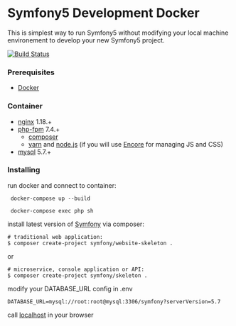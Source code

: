 # Symfony5 Development Docker
This is simplest way to run Symfony5 without modifying your local machine environement to develop your new Symfony5 project. 

[![Build Status](https://travis-ci.org/coloso/symfony-docker.svg?branch=master)](https://travis-ci.org/coloso/symfony-docker)
### Prerequisites
* [Docker](https://www.docker.com/)

### Container
 - [nginx](https://pkgs.alpinelinux.org/packages?name=nginx&branch=v3.10) 1.18.+
 - [php-fpm](https://pkgs.alpinelinux.org/packages?name=php7&branch=v3.10) 7.4.+
    - [composer](https://getcomposer.org/) 
    - [yarn](https://yarnpkg.com/lang/en/) and [node.js](https://nodejs.org/en/) (if you will use [Encore](https://symfony.com/doc/current/frontend/encore/installation.html) for managing JS and CSS)
- [mysql](https://hub.docker.com/_/mysql/) 5.7.+

### Installing

run docker and connect to container:
```
 docker-compose up --build
```
```
 docker-compose exec php sh
```

install latest version of [Symfony](http://symfony.com/doc/current/setup.html) via composer:
```
# traditional web application: 
$ composer create-project symfony/website-skeleton .
```
or
```
# microservice, console application or API:
$ composer create-project symfony/skeleton .
```

modify your DATABASE_URL config in .env 
```
DATABASE_URL=mysql://root:root@mysql:3306/symfony?serverVersion=5.7
```

call [localhost](http://localhost/) in your browser
 
